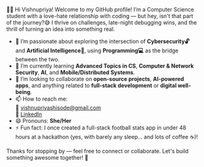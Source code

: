 👋🏼 Hi Vishnupriya!
Welcome to my GitHub profile! I’m a Computer Science student with a love-hate relationship with coding — but hey, isn't that part of the journey?😅 
I thrive on challenges, late-night debugging wins, and the thrill of turning an idea into something real.

- 👀 I’m passionate about exploring the intersection of **Cybersecurity🔓** and **Artificial Intelligence🤖**, using **Programming💻** as the bridge between the two.
- 🌱 I’m currently learning **Advanced Topics in CS**, **Computer & Network Security**, **AI**, and **Mobile/Distributed Systems**.
- 💞️ I’m looking to collaborate on **open-source projects**, **AI-powered apps**, and anything related to **full-stack development** or **digital well-being**.
- 📫 How to reach me:  
  📧 [vishnupriyashisode@gmail.com](mailto:vishnupriyashisode@gmail.com)  
  💼 [LinkedIn](https://www.linkedin.com/in/vishnupriya-shisode)  
- 😄 Pronouns: **She/Her**
- ⚡ Fun fact: I once created a full-stack football stats app in under 48 hours at a hackathon (yes, with barely any sleep... and lots of coffee ☕️)!

Thanks for stopping by — feel free to connect or collaborate. Let's build something awesome together! 🚀
